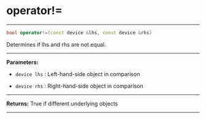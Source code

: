 # operator!=

---

```cpp
bool operator!=(const device &lhs, const device &rhs)
```


Determines if lhs and rhs are not equal. 


---
**Parameters:**

 - `device lhs`
: Left-hand-side object in comparison 

 - `device rhs`
: Right-hand-side object in comparison 


---
**Returns:** True if different underlying objects 

---

